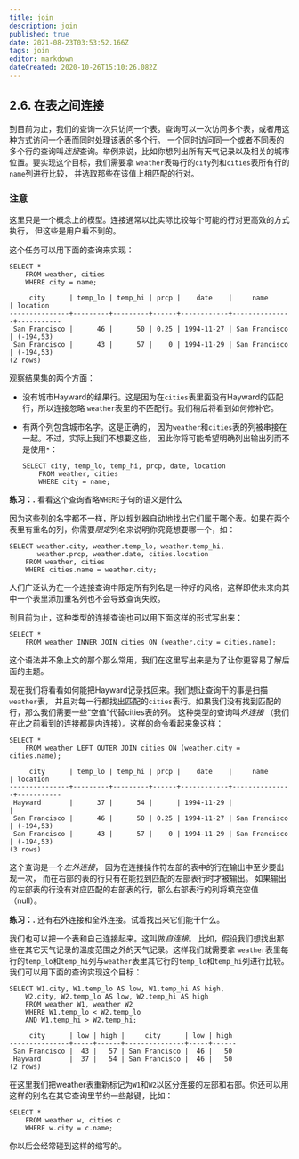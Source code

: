 ```yaml
---
title: join
description: join
published: true
date: 2021-08-23T03:53:52.166Z
tags: join
editor: markdown
dateCreated: 2020-10-26T15:10:26.082Z
---
```


## 2.6. 在表之间连接



到目前为止，我们的查询一次只访问一个表。查询可以一次访问多个表，或者用这种方式访问一个表而同时处理该表的多个行。 一个同时访问同一个或者不同表的多个行的查询叫*连接*查询。举例来说，比如你想列出所有天气记录以及相关的城市位置。要实现这个目标，我们需要拿 `weather`表每行的`city`列和`cities`表所有行的`name`列进行比较， 并选取那些在该值上相匹配的行对。

### 注意

这里只是一个概念上的模型。连接通常以比实际比较每个可能的行对更高效的方式执行， 但这些是用户看不到的。

这个任务可以用下面的查询来实现：

```
SELECT *
    FROM weather, cities
    WHERE city = name;
```



```
     city      | temp_lo | temp_hi | prcp |    date    |     name      | location
---------------+---------+---------+------+------------+---------------+-----------
 San Francisco |      46 |      50 | 0.25 | 1994-11-27 | San Francisco | (-194,53)
 San Francisco |      43 |      57 |    0 | 1994-11-29 | San Francisco | (-194,53)
(2 rows)
```



观察结果集的两个方面：

- 没有城市Hayward的结果行。这是因为在`cities`表里面没有Hayward的匹配行，所以连接忽略 `weather`表里的不匹配行。我们稍后将看到如何修补它。

- 有两个列包含城市名字。这是正确的， 因为`weather`和`cities`表的列被串接在一起。不过，实际上我们不想要这些， 因此你将可能希望明确列出输出列而不是使用`*`：

  ```
  SELECT city, temp_lo, temp_hi, prcp, date, location
      FROM weather, cities
      WHERE city = name;
  ```

  



**练习：.** 看看这个查询省略`WHERE`子句的语义是什么

因为这些列的名字都不一样，所以规划器自动地找出它们属于哪个表。如果在两个表里有重名的列，你需要*限定*列名来说明你究竟想要哪一个，如：

```
SELECT weather.city, weather.temp_lo, weather.temp_hi,
       weather.prcp, weather.date, cities.location
    FROM weather, cities
    WHERE cities.name = weather.city;
```

人们广泛认为在一个连接查询中限定所有列名是一种好的风格，这样即使未来向其中一个表里添加重名列也不会导致查询失败。

到目前为止，这种类型的连接查询也可以用下面这样的形式写出来：

```
SELECT *
    FROM weather INNER JOIN cities ON (weather.city = cities.name);
```

这个语法并不象上文的那个那么常用，我们在这里写出来是为了让你更容易了解后面的主题。

现在我们将看看如何能把Hayward记录找回来。我们想让查询干的事是扫描`weather`表， 并且对每一行都找出匹配的`cities`表行。如果我们没有找到匹配的行，那么我们需要一些“空值”代替cities表的列。 这种类型的查询叫*外连接* （我们在此之前看到的连接都是内连接）。这样的命令看起来象这样：

```
SELECT *
    FROM weather LEFT OUTER JOIN cities ON (weather.city = cities.name);

     city      | temp_lo | temp_hi | prcp |    date    |     name      | location
---------------+---------+---------+------+------------+---------------+-----------
 Hayward       |      37 |      54 |      | 1994-11-29 |               |
 San Francisco |      46 |      50 | 0.25 | 1994-11-27 | San Francisco | (-194,53)
 San Francisco |      43 |      57 |    0 | 1994-11-29 | San Francisco | (-194,53)
(3 rows)
```

这个查询是一个*左外连接*， 因为在连接操作符左部的表中的行在输出中至少要出现一次， 而在右部的表的行只有在能找到匹配的左部表行时才被输出。 如果输出的左部表的行没有对应匹配的右部表的行，那么右部表行的列将填充空值（null）。

**练习：.** 还有右外连接和全外连接。试着找出来它们能干什么。

我们也可以把一个表和自己连接起来。这叫做*自连接*。 比如，假设我们想找出那些在其它天气记录的温度范围之外的天气记录。这样我们就需要拿 `weather`表里每行的`temp_lo`和`temp_hi`列与`weather`表里其它行的`temp_lo`和`temp_hi`列进行比较。我们可以用下面的查询实现这个目标：

```
SELECT W1.city, W1.temp_lo AS low, W1.temp_hi AS high,
    W2.city, W2.temp_lo AS low, W2.temp_hi AS high
    FROM weather W1, weather W2
    WHERE W1.temp_lo < W2.temp_lo
    AND W1.temp_hi > W2.temp_hi;

     city      | low | high |     city      | low | high
---------------+-----+------+---------------+-----+------
 San Francisco |  43 |   57 | San Francisco |  46 |   50
 Hayward       |  37 |   54 | San Francisco |  46 |   50
(2 rows)
```

在这里我们把weather表重新标记为`W1`和`W2`以区分连接的左部和右部。你还可以用这样的别名在其它查询里节约一些敲键，比如：

```
SELECT *
    FROM weather w, cities c
    WHERE w.city = c.name;
```

你以后会经常碰到这样的缩写的。